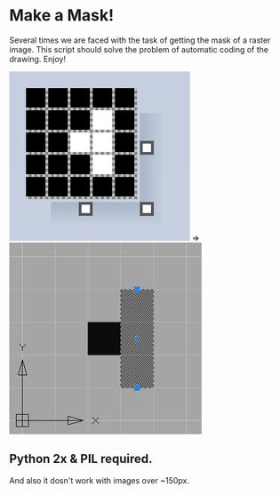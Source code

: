 Make a Mask!
============

Several times we are faced with the task of getting the mask of a raster image. This script should solve the problem of automatic coding of the drawing. Enjoy!

![png picture](https://raw.githubusercontent.com/DamTerrion/Make-a-Mask/Init/png.png) =>
![dxf picture](https://raw.githubusercontent.com/DamTerrion/Make-a-Mask/Init/dxf.png)

Python 2x & PIL required.
-------------------------
And also it dosn't work with images over ~150px.